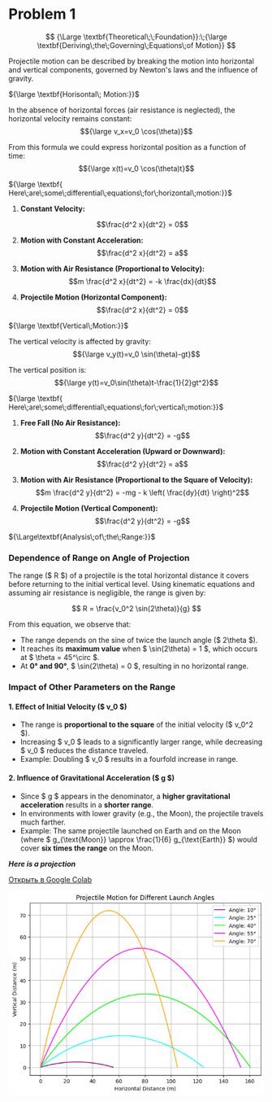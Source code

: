 # Problem 1
$$
{\Large \textbf{Theoretical\;\;Foundation}}:\;{\large \textbf{Deriving\;the\;Governing\;Equations\;of Motion}}
$$

Projectile motion can be described by breaking the motion into horizontal and vertical components, governed by Newton's laws and the influence of gravity.



${\large \textbf{Horisontal\; Motion:}}$

In the absence of horizontal forces (air resistance is neglected), the horizontal velocity remains constant: $${\large v_x=v_0 \cos(\theta)}$$

From this formula we could express horizontal position as a function of time:
$${\large x(t)=v_0 \cos(\theta)t}$$

${\large \textbf{ Here\;are\;some\;differential\;equations\;for\;horizontal\;motion:}}$



1. **Constant Velocity:**
   
   $$\frac{d^2 x}{dt^2} = 0$$

3. **Motion with Constant Acceleration:**
   $$\frac{d^2 x}{dt^2} = a$$


4. **Motion with Air Resistance (Proportional to Velocity):**
   $$m \frac{d^2 x}{dt^2} = -k \frac{dx}{dt}$$

5. **Projectile Motion (Horizontal Component):**
   $$\frac{d^2 x}{dt^2} = 0$$


${\large \textbf{Vertical\;Motion:}}$

The vertical velocity is affected by gravity: $${\large v_y(t)=v_0 \sin(\theta)-gt}$$

The vertical position is:$${\large y(t)=v_0\sin(\theta)t-\frac{1}{2}gt^2}$$

${\large \textbf{ Here\;are\;some\;differential\;equations\;for\;vertical\;motion:}}$

1. **Free Fall (No Air Resistance):**
   $$\frac{d^2 y}{dt^2} = -g$$

2. **Motion with Constant Acceleration (Upward or Downward):**
   $$\frac{d^2 y}{dt^2} = a$$

3. **Motion with Air Resistance (Proportional to the Square of Velocity):**
   $$m \frac{d^2 y}{dt^2} = -mg - k \left( \frac{dy}{dt} \right)^2$$

4. **Projectile Motion (Vertical Component):**
   $$\frac{d^2 y}{dt^2} = -g$$

${\Large\textbf{Analysis\;of\;the\;Range:}}$



### **Dependence of Range on Angle of Projection**  

The range ($ R $) of a projectile is the total horizontal distance it covers before returning to the initial vertical level. Using kinematic equations and assuming air resistance is negligible, the range is given by:  

$$
R = \frac{v_0^2 \sin(2\theta)}{g}
$$

From this equation, we observe that:  

- The range depends on the sine of twice the launch angle ($ 2\theta $).  
- It reaches its **maximum value** when $ \sin(2\theta) = 1 $, which occurs at $ \theta = 45^\circ $.  
- At **0° and 90°**, $ \sin(2\theta) = 0 $, resulting in no horizontal range.  

### **Impact of Other Parameters on the Range**  

#### **1. Effect of Initial Velocity ($ v_0 $)**  
- The range is **proportional to the square** of the initial velocity ($ v_0^2 $).  
- Increasing $ v_0 $ leads to a significantly larger range, while decreasing $ v_0 $ reduces the distance traveled.  
- Example: Doubling $ v_0 $ results in a fourfold increase in range.  

#### **2. Influence of Gravitational Acceleration ($ g $)**  
- Since $ g $ appears in the denominator, a **higher gravitational acceleration** results in a **shorter range**.  
- In environments with lower gravity (e.g., the Moon), the projectile travels much farther.  
- Example: The same projectile launched on Earth and on the Moon (where $ g_{\text{Moon}} \approx \frac{1}{6} g_{\text{Earth}} $) would cover **six times the range** on the Moon.

***Here is a projection***

[Открыть в Google Colab](https://colab.research.google.com/drive/1JHPUWgxSt2TDCQFSSGbUghf_WDlvIvPt#scrollTo=vkCIj7YxY8HU)


![alt text](image-2.png)

